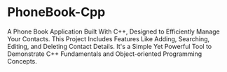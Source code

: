 # PhoneBook-Cpp
A Phone Book Application Built With C++, Designed to Efficiently Manage Your Contacts. This Project Includes Features Like Adding, Searching, Editing, and Deleting Contact Details. It's a Simple Yet Powerful Tool to Demonstrate C++ Fundamentals and Object-oriented Programming Concepts.
